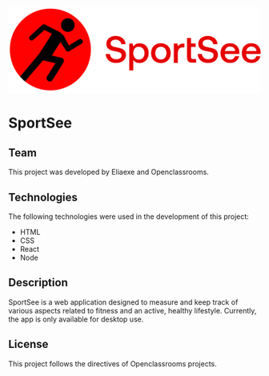 ![Logo di SportSee](https://github.com/Eliaexe/SportSee/blob/main/public/img/logo.png)


# SportSee

## Team
This project was developed by Eliaexe and Openclassrooms.

## Technologies
The following technologies were used in the development of this project:
- HTML
- CSS
- React
- Node

## Description
SportSee is a web application designed to measure and keep track of various aspects related to fitness and an active, healthy lifestyle. Currently, the app is only available for desktop use.

## License
This project follows the directives of Openclassrooms projects.


